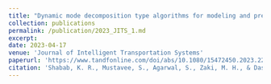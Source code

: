 ```yaml
---
title: "Dynamic mode decomposition type algorithms for modeling and predicting queue lengths at signalized intersections with short lookback"
collection: publications
permalink: /publication/2023_JITS_1.md
excerpt: 
date: 2023-04-17
venue: 'Journal of Intelligent Transportation Systems'
paperurl: 'https://www.tandfonline.com/doi/abs/10.1080/15472450.2023.2205022'
citation: 'Shabab, K. R., Mustavee, S., Agarwal, S., Zaki, M. H., & Das, S. K. (2023). Dynamic mode decomposition type algorithms for modeling and predicting queue lengths at signalized intersections with short lookback. Journal of Intelligent Transportation Systems, 1–15. https://doi.org/10.1080/15472450.2023.2205022'
---
```

